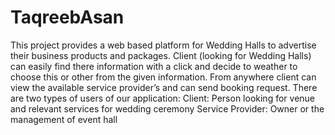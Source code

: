 # TaqreebAsan
This project provides a web based platform for Wedding Halls to advertise their business products and packages. Client (looking for Wedding Halls) can easily find there information with a click and decide to weather to choose this or other from the given information. From anywhere client can view the available service provider’s and can send booking request.
There are two types of users of our application:
Client: Person looking for venue and relevant services for wedding ceremony
Service Provider: Owner or the management of event hall
